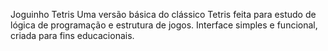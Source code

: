 Joguinho Tetris
Uma versão básica do clássico Tetris feita 
para estudo de lógica de programação e estrutura de jogos. 
Interface simples e funcional, criada para fins educacionais.

